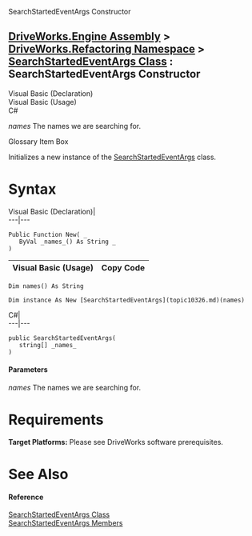 SearchStartedEventArgs Constructor   
  
[DriveWorks.Engine Assembly](topic2156.md) > [DriveWorks.Refactoring Namespace](topic10266.md) > [SearchStartedEventArgs Class](topic10326.md) : SearchStartedEventArgs Constructor  
---  
  
Visual Basic (Declaration)    
Visual Basic (Usage)    
C# 

_names_
    The names we are searching for.

Glossary Item Box

Initializes a new instance of the [SearchStartedEventArgs](topic10326.md) class. 

# Syntax

Visual Basic (Declaration)|   
---|---  
      
    
    Public Function New( _
       ByVal _names_() As String _
    )  
  
Visual Basic (Usage)| Copy Code  
---|---  
      
    
    Dim names() As String
     
    Dim instance As New [SearchStartedEventArgs](topic10326.md)(names)  
  
C#|   
---|---  
      
    
    public SearchStartedEventArgs( 
       string[] _names_
    )  
  
#### Parameters

 _names_
    The names we are searching for.

# Requirements

**Target Platforms:** Please see DriveWorks software prerequisites.

# See Also

#### Reference

[SearchStartedEventArgs Class](topic10326.md)   
[SearchStartedEventArgs Members](topic10327.md)



